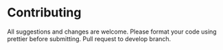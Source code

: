 # Contributing

All suggestions and changes are welcome. Please format your code using prettier before submitting. Pull request to develop branch.
